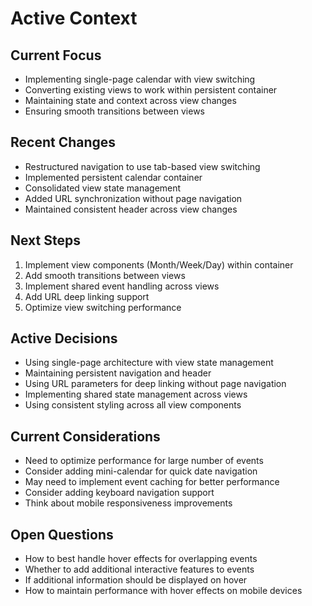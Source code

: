 # Active Context

## Current Focus
- Implementing single-page calendar with view switching
- Converting existing views to work within persistent container
- Maintaining state and context across view changes
- Ensuring smooth transitions between views

## Recent Changes
- Restructured navigation to use tab-based view switching
- Implemented persistent calendar container
- Consolidated view state management
- Added URL synchronization without page navigation
- Maintained consistent header across view changes

## Next Steps
1. Implement view components (Month/Week/Day) within container
2. Add smooth transitions between views
3. Implement shared event handling across views
4. Add URL deep linking support
5. Optimize view switching performance

## Active Decisions
- Using single-page architecture with view state management
- Maintaining persistent navigation and header
- Using URL parameters for deep linking without page navigation
- Implementing shared state management across views
- Using consistent styling across all view components

## Current Considerations
- Need to optimize performance for large number of events
- Consider adding mini-calendar for quick date navigation
- May need to implement event caching for better performance
- Consider adding keyboard navigation support
- Think about mobile responsiveness improvements

## Open Questions
- How to best handle hover effects for overlapping events
- Whether to add additional interactive features to events
- If additional information should be displayed on hover
- How to maintain performance with hover effects on mobile devices 